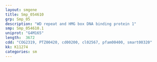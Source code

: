 ```yaml
---
layout: smgene
title: Smp_054610
grp: Smp_05
description: "WD repeat and HMG box DNA binding protein 1"
smp: Smp_054610.1
uniprot: "G4M165"
length:  3672
cdd: "COG2319, PTZ00420, cd00200, cl02567, pfam00400, smart00320"
kk: K11274
categories: sm
---
```

